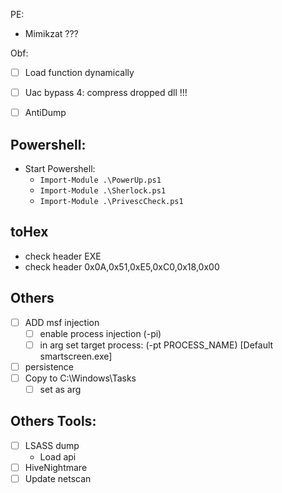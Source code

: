 
PE:
- Mimikzat ??? 

Obf:
- [ ] Load function dynamically 
- [ ] Uac bypass 4: compress dropped dll !!!
- [ ] AntiDump


## Powershell:

- Start Powershell:
  - `Import-Module .\PowerUp.ps1`
  - `Import-Module .\Sherlock.ps1`
  - `Import-Module .\PrivescCheck.ps1`
## toHex 
  - check header EXE
  - check header 0x0A,0x51,0xE5,0xC0,0x18,0x00

## Others

- [ ] ADD msf injection
    - [ ] enable process injection (-pi)
    - [ ] in arg set target process: (-pt PROCESS_NAME) [Default smartscreen.exe] 
- [ ] persistence 
- [ ] Copy to C:\Windows\Tasks
    - [ ] set as arg 
## Others Tools:
- [ ] LSASS dump
	- Load api
- [ ] HiveNightmare
- [ ] Update netscan